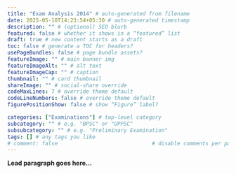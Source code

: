 ```yaml
---
title: "Exam Analysis 2014" # auto-generated from filename
date: 2025-05-10T14:23:54+05:30 # auto-generated timestamp
description: "" # (optional) SEO blurb
featured: false # whether it shows in a “featured” list
draft: true # new content starts as a draft
toc: false # generate a TOC for headers?
usePageBundles: false # page bundle assets?
featureImage: "" # main banner img
featureImageAlt: "" # alt text
featureImageCap: "" # caption
thumbnail: "" # card thumbnail
shareImage: "" # social-share override
codeMaxLines: 7 # override theme default
codeLineNumbers: false # override theme default
figurePositionShow: false # show “Figure” label?

categories: ["Examinations"] # top-level category
subcategory: "" # e.g. "BPSC" or "UPPSC"
subsubcategory: "" # e.g. "Preliminary Examination"
tags: [] # any tags you like
# comment: false                              # disable comments per page
---
```


**Lead paragraph goes here…**
